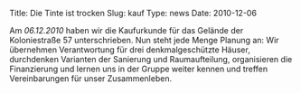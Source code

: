 Title: Die Tinte ist trocken
Slug: kauf
Type: news
Date: 2010-12-06

<p>Am <i>06.12.2010</i> haben wir die Kaufurkunde für das Gelände der Koloniestraße 57 unterschrieben. Nun steht jede Menge Planung an:
Wir übernehmen Verantwortung für drei denkmalgeschützte Häuser, durchdenken Varianten der Sanierung und Raumaufteilung,
organisieren die Finanzierung und lernen uns in der Gruppe weiter kennen und treffen Vereinbarungen für unser Zusammenleben.
</p>
